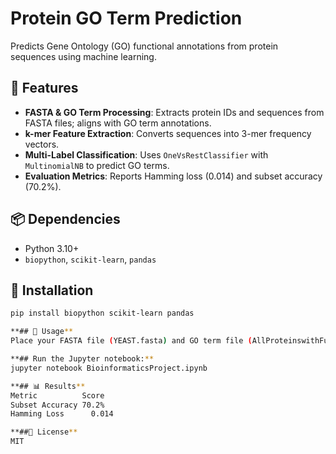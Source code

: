 # Protein GO Term Prediction  

Predicts Gene Ontology (GO) functional annotations from protein sequences using machine learning.

## 🚀 Features  
- **FASTA & GO Term Processing**: Extracts protein IDs and sequences from FASTA files; aligns with GO term annotations.  
- **k-mer Feature Extraction**: Converts sequences into 3-mer frequency vectors.  
- **Multi-Label Classification**: Uses `OneVsRestClassifier` with `MultinomialNB` to predict GO terms.  
- **Evaluation Metrics**: Reports Hamming loss (0.014) and subset accuracy (70.2%).  

## 📦 Dependencies  
- Python 3.10+  
- `biopython`, `scikit-learn`, `pandas`  

## 🔧 Installation  
```bash
pip install biopython scikit-learn pandas

**## 🧪 Usage**
Place your FASTA file (YEAST.fasta) and GO term file (AllProteinswithFunctions-Bakers Yeast.txt) in BioinformaticsProject/.

**## Run the Jupyter notebook:**
jupyter notebook BioinformaticsProject.ipynb

**## 📊 Results**
Metric	        Score
Subset Accuracy	70.2%
Hamming Loss	  0.014

**##📜 License**
MIT
